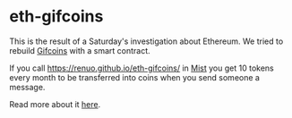 # eth-gifcoins

This is the result of a Saturday's investigation about Ethereum. We tried to rebuild [Gifcoins](https://gifcoins.io/)
with a smart contract.

If you call https://renuo.github.io/eth-gifcoins/ in [Mist](https://github.com/ethereum/mist) you get 10 tokens every month 
to be transferred into coins when you send someone a message.

Read more about it [here](https://coredump-ch.gitbooks.io/ethereum-hacking-day/content/).
